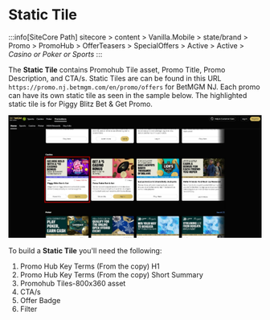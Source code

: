 # Static Tile

:::info[SiteCore Path]
sitecore > content > Vanilla.Mobile > state/brand > Promo > PromoHub > OfferTeasers > SpecialOffers > Active > Active > *Casino or Poker or Sports*
:::

The **Static Tile** contains Promohub Tile asset, Promo Title, Promo Description, and CTA/s. Static Tiles are can be found in this URL `https://promo.nj.betmgm.com/en/promo/offers` for BetMGM NJ. Each promo can have its own static tile as seen in the sample below. The highlighted static tile is for Piggy Blitz Bet & Get Promo.

![Alt text](<../../static/img/builds/static-tile/static tile.png>)

To build a **Static Tile** you'll need the following:  

1. Promo Hub Key Terms (From the copy) H1
2. Promo Hub Key Terms (From the copy) Short Summary
3. Promohub Tiles-800x360 asset
4. CTA/s
5. Offer Badge
6. Filter

